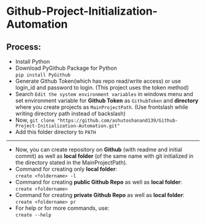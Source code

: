 # Github-Project-Initialization-Automation

## Process:

- Install Python
- Download PyGithub Package for Python \
  `pip install PyGithub`
- Generate Github Token(which has repo read/write access) or use login_id and password to login.
  (This project uses the token method)
- Search `Edit the system environment variables` in windows menu and set environment variable for **Github Token** as `GithubToken` and **directory** where you create projects as `MainProjectPath`. (Use frontslash while writing directory path instead of backslash)
- Now, `git clone "https://github.com/ashutoshanand139/Github-Project-Initialization-Automation.git"`
- Add this folder directory to `PATH`

---

- Now, you can create repository on **Github** (with readme and initial commit) as well as **local folder** (of the same name with git initialized in the directory stated in the MainProjectPath).
- Command for creating only **local folder**: \
  `create <foldername> -l`
- Command for creating **public Github Repo** as well as **local folder**: \
  `create <foldername>`
- Command for creating **private Github Repo** as well as **local folder**: \
  `create <foldername> pr`
- For help or for more commands, use: \
  `create --help`
